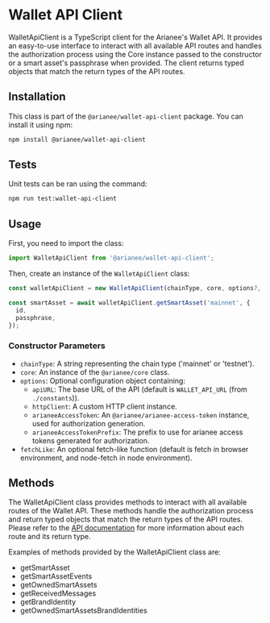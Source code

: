 # Wallet API Client

WalletApiClient is a TypeScript client for the Arianee's Wallet API. It provides an easy-to-use interface to interact with all available API routes and handles the authorization process using the Core instance passed to the constructor or a smart asset's passphrase when provided. The client returns typed objects that match the return types of the API routes.

## Installation

This class is part of the `@arianee/wallet-api-client` package. You can install it using npm:

```bash
npm install @arianee/wallet-api-client
```

## Tests

Unit tests can be ran using the command:

```bash
npm run test:wallet-api-client
```

## Usage

First, you need to import the class:

```typescript
import WalletApiClient from '@arianee/wallet-api-client';
```

Then, create an instance of the `WalletApiClient` class:

```typescript
const walletApiClient = new WalletApiClient(chainType, core, options?, fetchLike?);

const smartAsset = await walletApiClient.getSmartAsset('mainnet', {
  id,
  passphrase,
});
```

### Constructor Parameters

- `chainType`: A string representing the chain type ('mainnet' or 'testnet').
- `core`: An instance of the `@arianee/core` class.
- `options`: Optional configuration object containing:
  - `apiURL`: The base URL of the API (default is `WALLET_API_URL` (from `./constants`)).
  - `httpClient`: A custom HTTP client instance.
  - `arianeeAccessToken`: An `@arianee/arianee-access-token` instance, used for authorization generation.
  - `arianeeAccessTokenPrefix`: The prefix to use for arianee access tokens generated for authorization.
- `fetchLike`: An optional fetch-like function (default is fetch in browser environment, and node-fetch in node environment).

## Methods

The WalletApiClient class provides methods to interact with all available routes of the Wallet API. These methods handle the authorization process and return typed objects that match the return types of the API routes. Please refer to the [API documentation](https://docs.arianee.org/v2.0/docs/wallet-api-introduction) for more information about each route and its return type.

Examples of methods provided by the WalletApiClient class are:

- getSmartAsset
- getSmartAssetEvents
- getOwnedSmartAssets
- getReceivedMessages
- getBrandIdentity
- getOwnedSmartAssetsBrandIdentities
